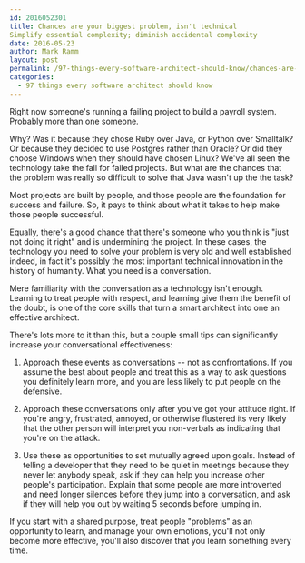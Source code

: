 ```yaml
---
id: 2016052301
title: Chances are your biggest problem, isn't technical
Simplify essential complexity; diminish accidental complexity
date: 2016-05-23
author: Mark Ramm
layout: post
permalink: /97-things-every-software-architect-should-know/chances-are-your-biggest-problem-isn-t-technical
categories:
  - 97 things every software architect should know
---
```


Right now someone's running a failing project to build a payroll system. Probably more than one
someone.

Why? Was it because they chose Ruby over Java, or Python over Smalltalk? Or because they
decided to use Postgres rather than Oracle? Or did they choose Windows when they should have
chosen Linux? We've all seen the technology take the fall for failed projects. But what are the
chances that the problem was really so difficult to solve that Java wasn't up the the task?

Most projects are built by people, and those people are the foundation for success and failure. So,
it pays to think about what it takes to help make those people successful.

Equally, there's a good chance that there's someone who you think is "just not doing it right" and
is undermining the project. In these cases, the technology you need to solve your problem is very
old and well established indeed, in fact it's possibly the most important technical innovation in
the history of humanity. What you need is a conversation.

Mere familiarity with the conversation as a technology isn't enough. Learning to treat people
with respect, and learning give them the benefit of the doubt, is one of the core skills that turn a
smart architect into one an effective architect.

There's lots more to it than this, but a couple small tips can significantly increase your
conversational effectiveness:
1. Approach these events as conversations -- not as confrontations.
If you assume the best about people and treat this as a way to ask questions you definitely learn
more, and you are less likely to put people on the defensive.

2. Approach these conversations only after you've got your attitude right.
If you're angry, frustrated, annoyed, or otherwise flustered its very likely that the other person
will interpret you non-verbals as indicating that you're on the attack.

3. Use these as opportunities to set mutually agreed upon goals.
Instead of telling a developer that they need to be quiet in meetings because they never let
anybody speak, ask if they can help you increase other people's participation. Explain that some
people are more introverted and need longer silences before they jump into a conversation, and
ask if they will help you out by waiting 5 seconds before jumping in.


If you start with a shared purpose, treat people "problems" as an opportunity to learn, and
manage your own emotions, you'll not only become more effective, you'll also discover that you
learn something every time.
